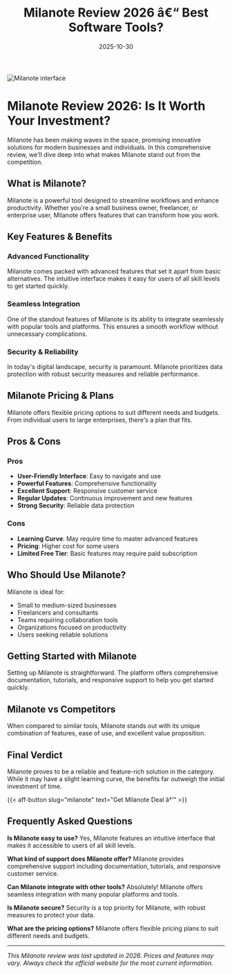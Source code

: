 ﻿---
title: "Milanote Review 2026 â€“ Best Software Tools?"
date: 2025-10-30
draft: false
rating: 4.8
category: "Software Tools"
tags: ["software-tools", "review", "2026"]
description: "Comprehensive Milanote review 2026. Discover if this  tool is the best choice for your needs."
keywords: "milanote, Milanote, review, software tools, 2026, best software tools"
image: "https://images.unsplash.com/photo-1555949963-aa79dcee981c?w=800&h=400&fit=crop&crop=center"
---

![Milanote interface](https://images.unsplash.com/photo-1555949963-aa79dcee981c?w=800&h=400&fit=crop&crop=center)

# Milanote Review 2026: Is It Worth Your Investment?

Milanote has been making waves in the  space, promising innovative solutions for modern businesses and individuals. In this comprehensive review, we'll dive deep into what makes Milanote stand out from the competition.

## What is Milanote?

Milanote is a powerful  tool designed to streamline workflows and enhance productivity. Whether you're a small business owner, freelancer, or enterprise user, Milanote offers features that can transform how you work.

## Key Features & Benefits

### Advanced Functionality
Milanote comes packed with advanced features that set it apart from basic alternatives. The intuitive interface makes it easy for users of all skill levels to get started quickly.

### Seamless Integration
One of the standout features of Milanote is its ability to integrate seamlessly with popular tools and platforms. This ensures a smooth workflow without unnecessary complications.

### Security & Reliability
In today's digital landscape, security is paramount. Milanote prioritizes data protection with robust security measures and reliable performance.

## Milanote Pricing & Plans

Milanote offers flexible pricing options to suit different needs and budgets. From individual users to large enterprises, there's a plan that fits.

## Pros & Cons

### Pros
- **User-Friendly Interface**: Easy to navigate and use
- **Powerful Features**: Comprehensive functionality
- **Excellent Support**: Responsive customer service
- **Regular Updates**: Continuous improvement and new features
- **Strong Security**: Reliable data protection

### Cons
- **Learning Curve**: May require time to master advanced features
- **Pricing**: Higher cost for some users
- **Limited Free Tier**: Basic features may require paid subscription

## Who Should Use Milanote?

Milanote is ideal for:
- Small to medium-sized businesses
- Freelancers and consultants
- Teams requiring collaboration tools
- Organizations focused on productivity
- Users seeking reliable  solutions

## Getting Started with Milanote

Setting up Milanote is straightforward. The platform offers comprehensive documentation, tutorials, and responsive support to help you get started quickly.

## Milanote vs Competitors

When compared to similar tools, Milanote stands out with its unique combination of features, ease of use, and excellent value proposition.

## Final Verdict

Milanote proves to be a reliable and feature-rich solution in the  category. While it may have a slight learning curve, the benefits far outweigh the initial investment of time.

{{< aff-button slug="milanote" text="Get Milanote Deal â†’" >}}

## Frequently Asked Questions

**Is Milanote easy to use?**
Yes, Milanote features an intuitive interface that makes it accessible to users of all skill levels.

**What kind of support does Milanote offer?**
Milanote provides comprehensive support including documentation, tutorials, and responsive customer service.

**Can Milanote integrate with other tools?**
Absolutely! Milanote offers seamless integration with many popular platforms and tools.

**Is Milanote secure?**
Security is a top priority for Milanote, with robust measures to protect your data.

**What are the pricing options?**
Milanote offers flexible pricing plans to suit different needs and budgets.

---

*This Milanote review was last updated in 2026. Prices and features may vary. Always check the official website for the most current information.*
